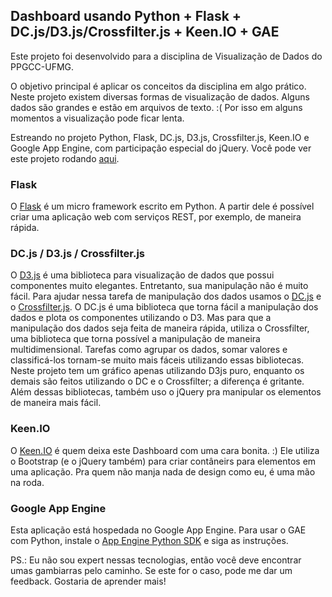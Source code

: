## Dashboard usando Python + Flask + DC.js/D3.js/Crossfilter.js + Keen.IO + GAE

Este projeto foi desenvolvido para a disciplina de Visualização de Dados do PPGCC-UFMG.

O objetivo principal é aplicar os conceitos da disciplina em algo prático. Neste projeto existem diversas formas de visualização de dados.
Alguns dados são grandes e estão em arquivos de texto. :( Por isso em alguns momentos a visualização pode ficar lenta.

Estreando no projeto Python, Flask, DC.js, D3.js, Crossfilter.js, Keen.IO e Google App Engine, com participação especial do jQuery. Você pode ver este projeto rodando [aqui](fluid-mind-93917.appspot.com).

### Flask

O [Flask](http://flask.pocoo.org) é um micro framework escrito em Python. A partir dele é possível criar uma aplicação web com serviços REST, por exemplo, de maneira rápida.

### DC.js / D3.js / Crossfilter.js

O [D3.js](http://d3js.org) é uma biblioteca para visualização de dados que possui componentes muito elegantes. Entretanto, sua manipulação não é muito fácil.
Para ajudar nessa tarefa de manipulação dos dados usamos o [DC.js](http://dc-js.github.io/dc.js/) e o [Crossfilter.js](http://square.github.com/crossfilter/).
O DC.js é uma biblioteca que torna fácil a manipulação dos dados e plota os componentes utilizando o D3. Mas para que a manipulação dos dados seja feita de maneira rápida, utiliza o Crossfilter, uma biblioteca que torna possível a manipulação de maneira multidimensional.
Tarefas como agrupar os dados, somar valores e classificá-los tornam-se muito mais fáceis utilizando essas bibliotecas. Neste projeto tem um gráfico apenas utilizando D3js puro, enquanto os demais são feitos utilizando o DC e o Crossfilter; a diferença é gritante.
Além dessas bibliotecas, também uso o jQuery pra manipular os elementos de maneira mais fácil.

### Keen.IO

O [Keen.IO](http://keen.github.io/dashboards/) é quem deixa este Dashboard com uma cara bonita. :) Ele utiliza o Bootstrap (e o jQuery também) para criar contâneirs para elementos em uma aplicação. Pra quem não manja nada de design como eu, é uma mão na roda.

### Google App Engine

Esta aplicação está hospedada no Google App Engine. Para usar o GAE com Python, instale o [App Engine Python SDK](https://developers.google.com/appengine/downloads) e siga as instruções.


PS.: Eu não sou expert nessas tecnologias, então você deve encontrar umas gambiarras pelo caminho. Se este for o caso, pode me dar um feedback. Gostaria de aprender mais!
